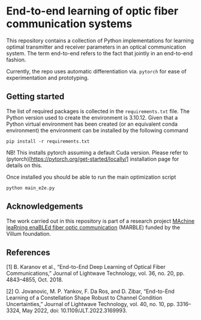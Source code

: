 # End-to-end learning of optic fiber communication systems
This repository contains a collection of Python implementations for learning optimal transmitter and receiver parameters in an optical communication system. The term end-to-end refers to the fact that jointly in an end-to-end fashion.

Currently, the repo uses automatic differentiation via. `pytorch` for ease of experimentation and prototyping.

## Getting started
The list of required packages is collected in the `requirements.txt` file. The Python version used to create the environment is 3.10.12.
Given that a Python virtual environment has been created (or an equivalent conda environment) the environment can be installed by the following command

```
pip install -r requirements.txt
```

NB! This installs pytorch assuming a default Cuda version. Please refer to (pytorch)[https://pytorch.org/get-started/locally/] installation page for details on this.

Once installed you should be able to run the main optimization script

```
python main_e2e.py
```

## Acknowledgements
The work carried out in this repository is part of a research project [MAchine leaRning enaBLEd fiber optic communication](https://veluxfoundations.dk/en/villum-synergy-2021) (MARBLE) funded by the Villum foundation.

## References

[1] B. Karanov et al., “End-to-End Deep Learning of Optical Fiber Communications,” Journal of Lightwave Technology, vol. 36, no. 20, pp. 4843–4855, Oct. 2018.

[2] O. Jovanovic, M. P. Yankov, F. Da Ros, and D. Zibar, “End-to-End Learning of a Constellation Shape Robust to Channel Condition Uncertainties,” Journal of Lightwave Technology, vol. 40, no. 10, pp. 3316–3324, May 2022, doi: 10.1109/JLT.2022.3169993.

